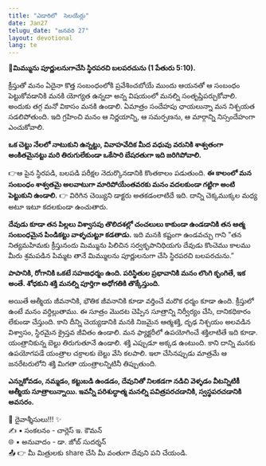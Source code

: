 ```yaml
---
title: "ఎడారిలో  సెలయేర్లు"
date: Jan27
telugu_date: "జనవరి 27"
layout: devotional
lang: te
---
```


**📖మిమ్మును పూర్ణులనుగాచేసి స్థిరపరచి బలపరచును (1 పేతురు 5:10).**

క్రీస్తుతో మనం ఏదైనా కొత్త సంబంధంలోకి ప్రవేశించబోయే ముందు ఆయనతో ఆ సంబంధం పెట్టుకోవడానికి మనకి యోగ్యత ఉన్నదా అన్న విషయంలో మనల్ని సంతృప్తిపర్చుకోవాలి. అందుకు తగ్గ మనో వికాసం మనకి ఉండాలి. ఏమాత్రం సందేహపు ఛాయలున్నా మన నిశ్చయత సడలిపోతుంది. ఇది గ్రహించి మనం ఆ నిర్ణయాన్ని, ఆ సమర్పణను, ఆ మార్గాన్ని నిస్సందేహంగా ఎంచుకోవాలి.

 **ఒక చెట్టు నేలలో నాటుకుని ఉన్నట్టు, వివాహవేదిక మీద వధువు వరునికి శాశ్వతంగా అంకితమైనట్టు మరి తిరుగులేకుండా ఒకేసారి బేషరతుగా ఇది జరిగిపోవాలి.**

👉ఆ పైన స్థిరపడి, బలపడి పరీక్షల నెదుర్కొనడానికి కొంతకాలం పడుతుంది. 
**ఈ కాలంలో మన సంబంధం శాశ్వతమై అలవాటుగా మారిపోయేంతవరకు మనం వదలకుండా గట్టిగా అంటి పెట్టుకుని ఉండాలి.**
👉  విరిగిన చెయ్యిని డాక్టరు అతకడంలాటిదే ఇది. దాన్ని చెక్కముక్కల మధ్య అటూ ఇటూ కదలకుండా ఉంచుతారు. 

**దేవుడు కూడా తన పిల్లలు విశ్వాసపు తొలిదశల్లో చంచలులు కాకుండా ఉండడానికి తన ఆత్మ సంబంధమైన పిండికట్టు వాళ్ళచుట్టూ కడతాడు.**
 ఇది మనకి కష్టంగా ఉండవచ్చు గాని "తన నిత్యమహిమకు క్రీస్తునందు మిమ్మును పిలిచిన సర్వకృపానిధియగు దేవుడు కొంచెము కాలము మీరు శ్రమపడిన పిమ్మట తానే మిమ్ములను పూర్ణులనుగా చేసి స్థిరపరచి బలపరచును.”

**పాపానికి, రోగానికి ఒకటే సహజధర్మం ఉంది. పరిస్థితుల ప్రభావానికి మనం లొంగి కృంగితే, ఇక అంతే. శోధకుని శక్తి మనల్ని పూర్తిగా అధోగతికి తొక్కేస్తుంది.**

 అయితే ఆత్మీయ జీవనానికి, భౌతిక జీవనానికి కూడా వర్తించే మరొక ధర్మం కూడా ఉంది. క్రీస్తులో ఉంటే మనం వర్ధిల్లుతాము. ఈ సూత్రం మొదట చెప్పిన సూత్రాన్ని నిర్వీర్యం చేసి, దానికధికారం లేకుండా చేస్తుంది. కాని దీన్ని చెయ్యడానికి మనకి నిజమైన ఆత్మశక్తి, దృఢ నిశ్చయం అలవడిన విశ్వాసం, స్థిరమైన క్రైస్తవ జీవితం ఉండాలి. మన ఫ్యాక్టరీలో ఉపయోగించే శక్తిలాటితే ఇది కూడా. యంత్రానికున్న బెల్టు తిరుగుతూనే ఉండాలి. శక్తి ఎప్పుడూ అక్కడ ఉంటుంది. కాని దాన్ని మనకు ఉపయోగపడే యంత్రాల చక్రాలకు బెల్టు వేసి కలపాలి. ఇలా చేసినప్పుడు మాత్రమే ఆ జనరేటరులోని శక్తి మిగతా యంత్రాలన్నిటినీ తిప్పుతుంది.

**ఎన్నుకోవడం, నమ్మడం, కట్టుబడి ఉండడం, దేవునితో నిలకడగా నడిచి వెళ్ళడం వీటన్నిటికీ ఆత్మీయ సూత్రాలున్నాయి. ఇవన్నీ పరిశుద్ధాత్మ మనల్ని పవిత్రపరచడానికి, స్వస్థపరచడానికి అవసరం.**


<div class="blessing">🙏 <span class="bless-text">దైవాశ్శీసులు!!!</span> ✨</div>

<div class="credit">✍️ <span class="credit-text">▪ సంకలనం - చార్లెస్ ఇ. కౌమన్</span></div>
<div class="credit">🌐 <span class="credit-text">▪ అనువాదం - డా. జోబ్ సుదర్శన్</span></div>


<div class="share">📤 👉 <span class="share-text">మీ మిత్రులకు share చేసి మీ వంతుగా దేవుని పని చేయండి.</span></div>

